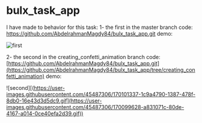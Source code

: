 # bulx_task_app

I have made to behavior for this task:
  1- the first in the master branch
     code: https://github.com/AbdelrahmanMagdy84/bulx_task_app.git
     demo:
     
![first](https://user-images.githubusercontent.com/45487306/170101337-1c9a4790-1387-478f-8db0-16e43d3d5dc9.gif)

     
  2- the second in the creating_confetti_animation branch 
     code: [https://github.com/AbdelrahmanMagdy84/bulx_task_app.git](https://github.com/AbdelrahmanMagdy84/bulx_task_app/tree/creating_confetti_animation)
     demo:
          
          
![second][(https://user-images.githubusercontent.com/45487306/170101337-1c9a4790-1387-478f-8db0-16e43d3d5dc9.gif](https://user-images.githubusercontent.com/45487306/170099628-a831071c-80de-4167-a014-0ce40efa2d39.gif))
